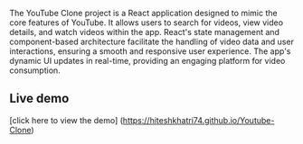 The YouTube Clone project is a React application designed to mimic the core features of YouTube. It allows users to search for videos, view video details, and watch videos within the app. React's state management and component-based architecture facilitate the handling of video data and user interactions, ensuring a smooth and responsive user experience. The app's dynamic UI updates in real-time, providing an engaging platform for video consumption.
## Live demo
[click here to view the demo] (https://hiteshkhatri74.github.io/Youtube-Clone)
